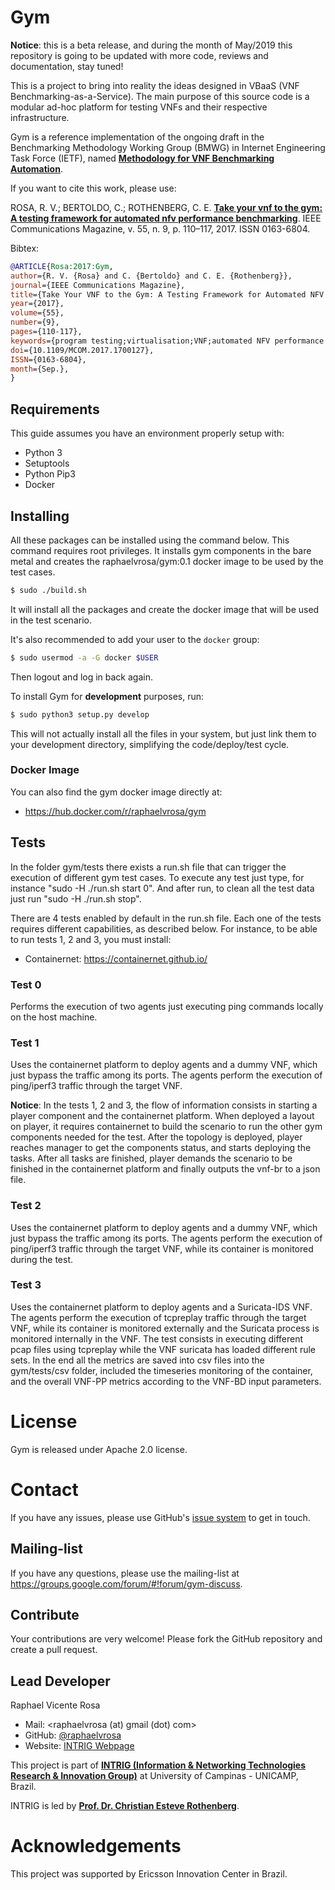# Gym

**Notice**: this is a beta release, and during the month of May/2019 this repository is going to be updated with more code, reviews and documentation, stay tuned!

This is a project to bring into reality the ideas designed in VBaaS (VNF Benchmarking-as-a-Service).
The main purpose of this source code is a modular ad-hoc platform for testing VNFs and their respective infrastructure.

Gym is a reference implementation of the ongoing draft in the Benchmarking Methodology Working Group (BMWG) in Internet Engineering Task Force (IETF), named [**Methodology for VNF Benchmarking Automation**](https://datatracker.ietf.org/doc/draft-rosa-bmwg-vnfbench/).

If you want to cite this work, please use:

ROSA, R. V.; BERTOLDO, C.; ROTHENBERG, C. E. [**Take your vnf to the gym: A testing framework for automated nfv performance benchmarking**](https://ieeexplore.ieee.org/document/8030496). IEEE Communications Magazine, v. 55, n. 9, p. 110–117, 2017. ISSN 0163-6804.


Bibtex:

```bibtex
@ARTICLE{Rosa:2017:Gym,
author={R. V. {Rosa} and C. {Bertoldo} and C. E. {Rothenberg}},
journal={IEEE Communications Magazine},
title={Take Your VNF to the Gym: A Testing Framework for Automated NFV Performance Benchmarking},
year={2017},
volume={55},
number={9},
pages={110-117},
keywords={program testing;virtualisation;VNF;automated NFV performance benchmarking;software entity;testing framework;vIMS scenario;network functions virtualization;Benchmark testing;Measurement;Monitoring;Software testing;Visualization;Network function virtualization},
doi={10.1109/MCOM.2017.1700127},
ISSN={0163-6804},
month={Sep.},
}
```

## Requirements

This guide assumes you have an environment properly setup with:
* Python 3
* Setuptools
* Python Pip3
* Docker

## Installing

All these packages can be installed using the command below.
This command requires root privileges. It installs gym components in the bare metal and creates the raphaelvrosa/gym:0.1 docker image to be used by the test cases.

```bash
$ sudo ./build.sh
```

It will install all the packages and create the docker image that will be
used in the test scenario.

It's also recommended to add your user to the `docker` group:

```bash
$ sudo usermod -a -G docker $USER
```

Then logout and log in back again.

To install Gym for **development** purposes, run:

```bash
$ sudo python3 setup.py develop
```

This will not actually install all the files in your system, but just link them to your development directory, simplifying the code/deploy/test cycle.

### Docker Image

You can also find the gym docker image directly at:
* https://hub.docker.com/r/raphaelvrosa/gym


## Tests

In the folder gym/tests there exists a run.sh file that can trigger the execution of different gym test cases.
To execute any test just type, for instance "sudo -H ./run.sh start 0". And after run, to clean all the test data just run "sudo -H ./run.sh stop".

There are 4 tests enabled by default in the run.sh file. Each one of the tests requires different capabilities, as described below.
For instance, to be able to run tests 1, 2 and 3, you must install:
* Containernet: https://containernet.github.io/

### Test 0

Performs the execution of two agents just executing ping commands locally on the host machine.

### Test 1

Uses the containernet platform to deploy agents and a dummy VNF, which just bypass the traffic among its ports. The agents perform the execution of ping/iperf3 traffic through the target VNF.

**Notice**: In the tests 1, 2 and 3, the flow of information consists in starting a player component and the containernet platform. When deployed a layout on player, it requires containernet to build the scenario to run the other gym components needed for the test. After the topology is deployed, player reaches manager to get the components status, and starts deploying the tasks. After all tasks are finished, player demands the scenario to be finished in the containernet platform and finally outputs the vnf-br to a json file.

### Test 2

Uses the containernet platform to deploy agents and a dummy VNF, which just bypass the traffic among its ports. The agents perform the execution of ping/iperf3 traffic through the target VNF, while its container is monitored during the test.

### Test 3

Uses the containernet platform to deploy agents and a Suricata-IDS VNF. The agents perform the execution of tcpreplay traffic through the target VNF, while its container is monitored externally and the Suricata process is monitored internally in the VNF.
The test consists in executing different pcap files using tcpreplay  while the VNF suricata has loaded different rule sets.
In the end all the metrics are saved into csv files into the gym/tests/csv folder, included the timeseries monitoring of the container, and the overall VNF-PP metrics according to the VNF-BD input parameters. 

# License

Gym is released under Apache 2.0 license.

# Contact

If you have any issues, please use GitHub's [issue system](https://github.com/raphaelvrosa/gym/issues) to get in touch.

## Mailing-list

If you have any questions, please use the mailing-list at https://groups.google.com/forum/#!forum/gym-discuss.

## Contribute

Your contributions are very welcome! Please fork the GitHub repository and create a pull request.

## Lead Developer

Raphael Vicente Rosa
* Mail: <raphaelvrosa (at) gmail (dot) com>
* GitHub: [@raphaelvrosa](https://github.com/raphaelvrosa)
* Website: [INTRIG Webpage](https://intrig.dca.fee.unicamp.br/raphaelvrosa/)

This project is part of [**INTRIG (Information & Networking Technologies Research & Innovation Group)**](http://intrig.dca.fee.unicamp.br) at University of Campinas - UNICAMP, Brazil.

INTRIG is led by [**Prof. Dr. Christian Esteve Rothenberg**](https://intrig.dca.fee.unicamp.br/christian/).

# Acknowledgements

This project was supported by Ericsson Innovation Center in Brazil.